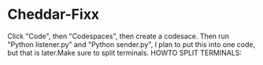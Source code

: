 # Cheddar-Fixx
Click "Code", then "Codespaces", then create a codesace. Then run "Python listener.py" and "Python sender.py", I plan to put this into one code, but that is later.Make sure to split terminals.
HOWTO SPLIT TERMINALS:
